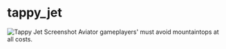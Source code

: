 # tappy_jet
![Tappy Jet Screenshot](screenshot/homepageflappyjet.png)
 Aviator gameplayers' must avoid mountaintops at all costs.
